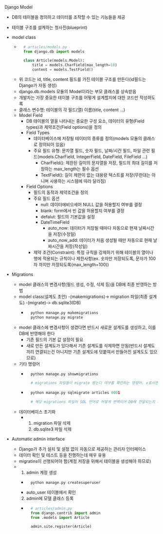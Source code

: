 Django Model
- DB의 테이블을 정의하고 데이터를 조작할 수 있는 기능들을 제공
- 테이블 구조를 설계하는 청사진(blueprint)
- model class
    - ```python
        # articles/models.py
        from django.db import models

        class Article(models.Model):
            title = models.CharField(max_length=10)
            content = models.TestField()
    - 위 코드는 id, title, content 필드를 가진 테이블 구조를 만든다(id필드는 Django가 자동 생성)
    - django.db.models 모듈의 Model이라는 부모 클래스를 상속받음
    - 개발자는 가장 중요한 테이블 구조를 어떻게 설계할지에 대한 코드만 작성하도록
    - 클래스 변수명: 테이블의 각 필드(열) 이름(title, content ...)
    - Model Field
        - DB 테이블의 열을 나타내는 중요한 구성 요소, 데이터의 유형(Field types)과 제약조건(Field options)을 정의
        - Field Types
            - 데이터베이스에 저장될 테이터의 종류를 정의(models 모듈의 클래스로 정의되어 있음)
            - 주요 필드 유형: 문자열 필드, 숫자 필드, 날짜/시간 필드, 파일 관련 필드(models.CharField, IntegerField, DateField, FileField ...)
                - CharField(): 제한된 길이의 문자열을 저장, 필드의 최대 길이를 저장하는 max_length는 필수 옵션
                - TextField(): 길이 제한이 없는 대용량 텍스트를 저장(무한대는 아니며 사용하는 시스템에 따라 달라짐)
        - Field Options
            - 필드의 동작과 제약조건을 정의
            - 주요 필드 옵션
                - null: 데이터에비으세어 NULL 값을 허용할지 여부를 결정
                - blank: form에서 빈 값을 허용할지 여부를 결정
                - defalut: 필드의 기본값을 설정
                - DateTimeField
                    - auto_now: 데이터가 저장될 때마다 자동으로 현재 날짜시간을 저장(수정일)
                    - auto_now_add: 데이터가 처음 생성될 때만 자동으로 현재 날짜시간을 저장(작성일)
            - 제약 조건(Constraint): 특정 규칙을 강제하기 위해 테이블의 열이나 행에 적용되는 규칙이나 제한사항(ex. 숫자만 저장되도록, 문자가 100자 까지만 저장되도록(max_length=100))

- Migrations
    - model 클래스의 변경사항(필드 생성, 수정, 삭제 등)을 DB에 최종 반영하는 방법
    - model class(설계도 초안) -(makemigrations)-> migration 파일(최종 설계도) -(migrate)-> db.sqlite3(DB)
        - ```python
            python manage.py makemigrations
            python manage.py migrate
    - model 클래스에 변경사항이 생겼다면 반드시 새로운 설계도를 생성하고, 이를 DB에 반영해야 한다
        - 기존 필드의 기본 값 설정이 필요
        - 새로 만든 설계도가 있다해서 기존 설계도를 삭제하면 안됨(반드시 설계도끼리 연결되는건 아니지만 기존 설계도에 덧붙여서 만들어진 설계도도 있으므로)
    - 기타 명령어
        - ```python
            python manage.py showmigrations

            # migrations 파일들이 migrate 됐는디 여부를 확인하는 명령어. x표시면 완료된 것
        - ```python
            python manage.py sqlmigrate articles 0001
            
            # 해당 migrations 파일이 SQL 언어로 어떻게 번역되어 DB에 전달되는지 확인하는 명령어
    - 데이터베이스 초기화
        - 1. migration 파일 삭제
          2. db.sqlite3 파일 삭제

- Automatic admin interface
    - Django가 추가 설치 및 설정 없이 자동으로 제공하는 관리자 인터페이스
    - 데이터 확인 및 테스트 등을 진행하는데 매우 유용
    - migratins이 선행되어야 함(계정 저장을 위해서 테이블을 생성해야 하므로)
    - 1. admin 계정 생성
        - ```python
            python manage.py createsuperuser
        - auto_user 테이블에서 확인
      2. admin에 모델 클래스 등록
        - ```python
            # articles/admin.py
            from django.contrib import admin
            from .models import Article

            admin.site.register(Article)
